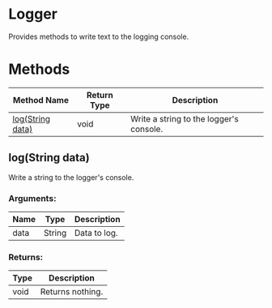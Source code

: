 # Logger
Provides methods to write text to the logging console.

# Methods
|Method Name|Return Type|Description|
|-|-|-
[log(String data)](#log~string-data~)|void|Write a string to the logger's console.

## <a name="log~string-data~"></a>log(String data)
Write a string to the logger's console.

### Arguments:
|Name|Type|Description|
|-|-|-
data|String|Data to log.
### Returns:
|Type|Description|
|-|-
void|Returns nothing.

